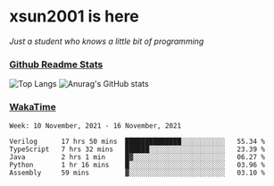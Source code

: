 # xsun2001 is here

*Just a student who knows a little bit of programming*

### [Github Readme Stats](https://github.com/anuraghazra/github-readme-stats)

![Top Langs](https://github-readme-stats.vercel.app/api/top-langs/?username=xsun2001&layout=compact&theme=radical) ![Anurag's GitHub stats](https://github-readme-stats.vercel.app/api?username=xsun2001&show_icons=true&theme=radical)

### [WakaTime](https://wakatime.com)

<!--START_SECTION:waka-->
```text
Week: 10 November, 2021 - 16 November, 2021

Verilog      17 hrs 50 mins  ██████████████░░░░░░░░░░░   55.34 % 
TypeScript   7 hrs 32 mins   ██████░░░░░░░░░░░░░░░░░░░   23.39 % 
Java         2 hrs 1 min     █▓░░░░░░░░░░░░░░░░░░░░░░░   06.27 % 
Python       1 hr 16 mins    █░░░░░░░░░░░░░░░░░░░░░░░░   03.96 % 
Assembly     59 mins         ▓░░░░░░░░░░░░░░░░░░░░░░░░   03.10 % 
```
<!--END_SECTION:waka-->
